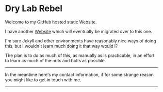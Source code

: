Dry Lab Rebel
=============

Welcome to my GitHub hosted static Website.

I have another [Website](https://www.geoffreyenglish.wordpress.com) which will eventually be migrated over to this one.

I'm sure Jekyll and other environments have reasonably nice ways of doing this, but I wouldn't learn much doing it that
way would I?

The plan is to do as much of this, as manually as is practicable, in an effort to learn as much of the nuts and bolts as
possible.

---

In the meantime here's my contact information, if for some strange reason you might like to get in touch with me.

--- 
